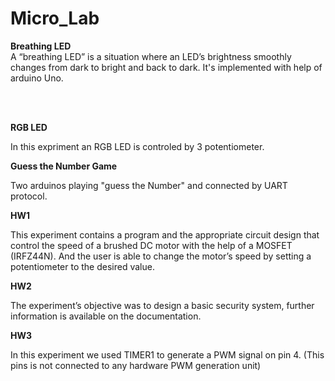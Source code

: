# Micro_Lab


**Breathing LED** <br />
A “breathing LED” is a situation where an LED’s brightness smoothly changes from dark to bright and back to dark. It's implemented with help of arduino Uno.

<br />
<br/ >

**RGB LED**

In this expriment an RGB LED is controled by 3 potentiometer.

**Guess the Number Game**

Two arduinos playing "guess the Number" and connected by UART protocol.

**HW1**

This experiment contains a program and the appropriate circuit design that control the speed of
a brushed DC motor with the help of a MOSFET (IRFZ44N). And the user is able to change the motor’s
speed by setting a potentiometer to the desired value.



**HW2**

The experiment’s objective was to design a basic security system, further information is available on the documentation.



**HW3**

In this experiment we used TIMER1 to generate a PWM signal on pin 4. (This pins is not connected
to any hardware PWM generation unit)

